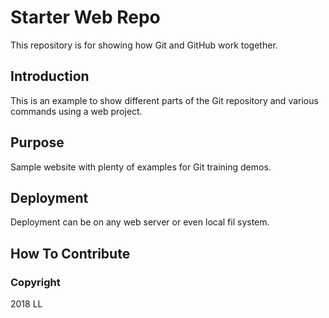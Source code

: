 # Starter Web Repo

This repository is for showing how Git and GitHub work together.

## Introduction
This is an example to show different parts
of the Git repository and various commands 
using a web project.

## Purpose

Sample website with plenty of examples for Git training demos.

## Deployment
Deployment can be on any web server or even local fil system.

## How To Contribute

### Copyright

2018 LL